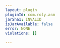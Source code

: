 ```yaml
---
layout: plugin
pluginId: com.roly.asm
jarSha1: INVALID
isJarAvailable: false
error: NONE
violations: []

---
```

